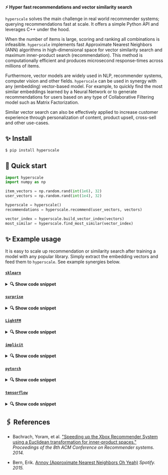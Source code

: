 

**⚡ Hyper fast recommendations and vector similarity search**

`hyperscale` solves the main challenge in real world recommender systems; querying recommendations fast at scale. It offers a simple Python API and leverages C++ under the hood.

When the number of items is large, scoring and ranking all combinations is infeasible. `hyperscale` implements fast Approximate Nearest Neighbors (ANN) algorithms in high-dimensional space for vector similarity search and maximum inner-product search (recommendation). This method is computationally efficient and produces microsecond response-times across millions of items.

Furthermore, vector models are widely used in NLP, recommender systems, computer vision and other fields. `hyperscale` can be used in synergy with any (embedding) vector-based model. For example, to quickly find the most similar embeddings learned by a Neural Network or to generate recommendations for users based on any type of Collaborative Filtering model such as Matrix Factorization.

Similar vector search can also be effectively applied to increase customer experience through personalization of content, product upsell, cross-sell and other use-cases.

## ✨ Install

```bash
$ pip install hyperscale
```

## 🚀 Quick start

```python
import hyperscale
import numpy as np

item_vectors = np.random.rand(int(1e6), 32)
user_vectors = np.random.rand(int(1e4), 32)

hyperscale = hyperscale()
recommendations = hyperscale.recommend(user_vectors, vectors)

vector_index = hyperscale.build_vector_index(vectors)
most_similar = hyperscale.find_most_similar(vector_index)
```

## ✨ Example usage

It is easy to scale up recommendation or similarity search after training a model with any popular library. Simply extract the embedding vectors and feed them to `hyperscale`. See example synergies below.

#### [`sklearn`](https://github.com/scikit-learn/scikit-learn)
<details><summary><b>🔍 Show code snippet<br> </b></summary>

```python
import hyperscale
import numpy as np

item_vectors = np.random.rand(int(1e6), 32)
user_vectors = np.random.rand(int(1e4), 32)

hyperscale = hyperscale()
recommendations = hyperscale.recommend(user_vectors, vectors)
```

</details>

#### [`surprise`](https://github.com/NicolasHug/Surprise)
<details><summary><b>🔍 Show code snippet<br> </b></summary>
xxx
</details>

#### [`LightFM`](https://github.com/lyst/lightfm)
<details><summary><b>🔍 Show code snippet<br> </b></summary>
xxx
</details>

#### [`implicit`](https://github.com/benfred/implicit)
<details><summary><b>🔍 Show code snippet<br> </b></summary>
xxx
</details>

#### [`pytorch`](https://github.com/pytorch/pytorch)
<details><summary><b>🔍 Show code snippet<br> </b></summary>
xxx
</details>

#### [`tensorflow`](https://github.com/tensorflow/tensorflow)
<details><summary><b>🔍 Show code snippet<br> </b></summary>
xxx
</details>

## 🖇️ References

* Bachrach, Yoram, et al. ["Speeding up the Xbox Recommender System using a Euclidean transformation for inner-product spaces."](https://www.microsoft.com/en-us/research/wp-content/uploads/2016/02/XboxInnerProduct.pdf) *Proceedings of the 8th ACM Conference on Recommender systems. 2014.*

* Bern, Erik. [Annoy (Approximate Nearest Neighbors Oh Yeah)](https://github.com/spotify/annoy) *Spotify. 2015.*
